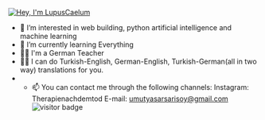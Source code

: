 [![Hey, I'm LupusCaelum](https://pimp-my-readme.webapp.io/pimp-my-readme/sliding-text?emojis=1f41d&text=Hey%252C%2520I%27m%2520LupusCaelum)](https://pimp-my-readme.webapp.io)
- 👀 I’m interested in web building, python artificial intelligence and machine learning
- 🌱 I’m currently learning Everything
- 👨‍🎓 I'm a German Teacher
- 👨‍⚖️ I can do Turkish-English, German-English, Turkish-German(all in two way) translations for you.
- - 📫 You can contact me through the following channels:
Instagram: Therapienachdemtod
E-mail: umutyasarsarisoy@gmail.com
![visitor badge](https://visitor-badge.glitch.me/badge?page_id=lupuscaelum.visitor-badge)
